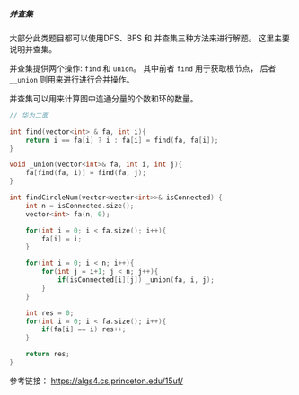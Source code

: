 

##### 并查集

大部分此类题目都可以使用DFS、BFS 和 并查集三种方法来进行解题。 这里主要说明并查集。

并查集提供两个操作: `find` 和 `union`。 其中前者 `find` 用于获取根节点， 后者 `__union` 则用来进行进行合并操作。

并查集可以用来计算图中连通分量的个数和环的数量。

~~~cpp
// 华为二面

int find(vector<int> & fa, int i){
    return i == fa[i] ? i : fa[i] = find(fa, fa[i]);
}

void _union(vector<int>& fa, int i, int j){
    fa[find(fa, i)] = find(fa, j);
}

int findCircleNum(vector<vector<int>>& isConnected) {
    int n = isConnected.size();
    vector<int> fa(n, 0);

    for(int i = 0; i < fa.size(); i++){
        fa[i] = i;
    }

    for(int i = 0; i < n; i++){
        for(int j = i+1; j < n; j++){
            if(isConnected[i][j]) _union(fa, i, j);
        }
    }

    int res = 0;
    for(int i = 0; i < fa.size(); i++){
        if(fa[i] == i) res++;
    }

    return res;
}
~~~

参考链接： https://algs4.cs.princeton.edu/15uf/

